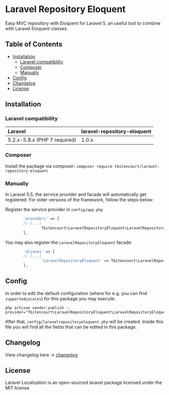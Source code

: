 # Laravel Repository Eloquent

Easy MVC repository with Eloquent for Laravel 5, an useful tool to combine with Laravel Eloquent classes.

## Table of Contents

- <a href="#installation">Installation</a>
    - <a href="#laravel-compatibility">Laravel compatibility</a>
    - <a href="#composer">Composer</a>
    - <a href="#manually">Manually</a>
- <a href="#config">Config</a>
- <a href="#changelog">Changelog</a>
- <a href="#license">License</a>

## Installation

### Laravel compatibility

 Laravel      | laravel-repository-eloquent
:-------------|:----------
 5.2.x-5.8.x (PHP 7 required) | 1.0.x

### Composer

Install the package via composer: `composer require tbitencourt/laravel-repository-eloquent`

### Manually

In Laravel 5.5, the service provider and facade will automatically get registered. For older versions of the framework, follow the steps below:

Register the service provider in `config/app.php`

```php
        'providers' => [
		// [...]
                Tbitencourt\LaravelRepositoryEloquent\LaravelRepositoryEloquentServiceProvider::class,
        ],
```

You may also register the `LaravelRepositoryEloquent` facade:

```php
        'aliases' => [
		// [...]
                'LaravelRepositoryEloquent' => Tbitencourt\LaravelRepositoryEloquent\Facades\LaravelRepositoryEloquent::class,
        ],
```

## Config

In order to edit the default configuration (where for e.g. you can find `supportedLocales`) for this package you may execute:

```
php artisan vendor:publish --provider="Tbitencourt\LaravelRepositoryEloquent\LaravelRepositoryEloquentServiceProvider"
```

After that, `config/laravelrepositoryeloquent.php` will be created. Inside this file you will find all the fields that can be edited in this package.

## Changelog

View changelog here -> [changelog](CHANGELOG.md)

## License

Laravel Localization is an open-sourced laravel package licensed under the MIT license
